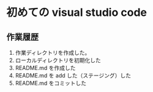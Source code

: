 # 初めての visual studio code

## 作業履歴

1. 作業ディレクトリを作成した。 
2. ローカルディレクトリを初期化した
3. README.md を作成した
4. README.md を add した（ステージング）した
5. README.md をコミットした





